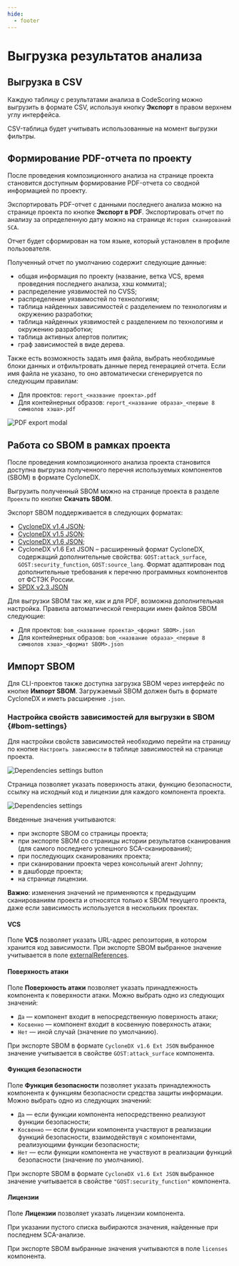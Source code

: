 ```yaml
---
hide:
  - footer
---
```


# Выгрузка результатов анализа

## Выгрузка в CSV

Каждую таблицу с результатами анализа в CodeScoring можно выгрузить в формате CSV, используя кнопку **Экспорт** в правом верхнем углу интерфейса.

CSV-таблица будет учитывать использованные на момент выгрузки фильтры.

## Формирование PDF-отчета по проекту

После проведения композиционного анализа на странице проекта становится доступным формирование PDF-отчета со сводной информацией по проекту.

Экспортировать PDF-отчет с данными последнего анализа можно на странице проекта по кнопке **Экспорт в PDF**. Экспортировать отчет по анализу за определенную дату можно на странице `История сканирований SCA`.

Отчет будет сформирован на том языке, который установлен в профиле пользователя.

Полученный отчет по умолчанию содержит следующие данные:

- общая информация по проекту (название, ветка VCS, время проведения последнего анализа, хэш коммита);
- распределение уязвимостей по CVSS;
- распределение уязвимостей по технологиям;
- таблица найденных зависимостей с разделением по технологиям и окружению разработки;
- таблица найденных уязвимостей с разделением по технологиям и окружению разработки;
- таблица активных алертов политик;
- граф зависимостей в виде дерева.

Также есть возможность задать имя файла, выбрать необходимые блоки данных и отфильтровать данные перед генерацией отчета.
Если имя файла не указано, то оно автоматически сгенерируется по следующим правилам:

- Для проектов: `report_<название проекта>.pdf`
- Для контейнерных образов: `report_<название образа>_<первые 8 символов хэша>.pdf`

![PDF export modal](/assets/img/pdf-export-modal.png)

## Работа со SBOM в рамках проекта

После проведения композиционного анализа проекта становится доступна выгрузка полученного перечня используемых компонентов (SBOM) в формате CycloneDX.

Выгрузить полученный SBOM можно на странице проекта в разделе `Проекты` по кнопке **Скачать SBOM**.

Экспорт SBOM поддерживается в следующих форматах:

- [CycloneDX v1.4 JSON](https://cyclonedx.org/docs/1.4/json/);
- [CycloneDX v1.5 JSON](https://cyclonedx.org/docs/1.5/json/);
- [CycloneDX v1.6 JSON](https://cyclonedx.org/docs/1.6/json/);
- CycloneDX v1.6 Ext JSON – расширенный формат CycloneDX, содержащий дополнительные свойства: `GOST:attack_surface`, `GOST:security_function`, `GOST:source_lang`. Формат адаптирован под дополнительные требования к перечню программных компонентов от ФСТЭК России.
- [SPDX v2.3 JSON](https://spdx.github.io/spdx-spec/v2.3/)

Для выгрузки SBOM так же, как и для PDF, возможна дополнительная настройка. Правила автоматической генерации имен файлов SBOM следующие:

- Для проектов: `bom_<название проекта>_<формат SBOM>.json`
- Для контейнерных образов: `bom_<название образа>_<первые 8 символов хэша>_<формат SBOM>.json`

## Импорт SBOM

Для CLI-проектов также доступна загрузка SBOM через интерфейс по кнопке **Импорт SBOM**. Загружаемый SBOM должен быть в формате CycloneDX и иметь расширение `.json`.

### Настройка свойств зависимостей для выгрузки в SBOM {#bom-settings}

Для настройки свойств зависимостей необходимо перейти на страницу по кнопке `Настроить зависимости` в таблице зависимостей на странице проекта.

![Dependencies settings button](/assets/img/ru-dependencies-settings-button.png)

Страница позволяет указать поверхность атаки, функцию безопасности, ссылку на исходный код и лицензии для каждого компонента проекта.

![Dependencies settings](/assets/img/ru-dependency-settings.png)

Введенные значения учитываются:

- при экспорте SBOM со страницы проекта;
- при экспорте SBOM со страницы истории результатов сканирования (для самого последнего успешного SCA-сканирования);
- при последующих сканированиях проекта;
- при сканировании проекта через консольный агент Johnny;
- в дашборде проекта;
- на странице лицензии.

**Важно**: изменения значений не применяются к предыдущим сканированиям проекта и относятся только к SBOM текущего проекта, даже если зависимость используется в нескольких проектах.

#### VCS

Поле **VCS** позволяет указать URL-адрес репозитория, в котором хранится код зависимости. При экспорте SBOM выбранное значение учитывается в поле [externalReferences](https://cyclonedx.org/docs/1.6/json/#components_items_externalReferences).

#### Поверхность атаки

Поле **Поверхность атаки** позволяет указать принадлежность компонента к поверхности атаки. Можно выбрать одно из следующих значений:

- `Да` — компонент входит в непосредственную поверхность атаки;
- `Косвенно` — компонент входит в косвенную поверхность атаки;
- `Нет` — иной случай (значение по умолчанию).

При экспорте SBOM в формате `CycloneDX v1.6 Ext JSON` выбранное значение учитывается в свойстве `GOST:attack_surface` компонента.

#### Функция безопасности

Поле **Функция безопасности** позволяет указать принадлежность компонента к функциям безопасности средства защиты информации. Можно выбрать одно из следующих значений:

- `Да` — если функции компонента непосредственно реализуют функции безопасности;
- `Косвенно` — если функции компонента участвуют в реализации функций безопасности, взаимодействуя с компонентами, реализующими функции безопасности;
- `Нет` — если функции компонента не участвуют в реализации функций безопасности (значение по умолчанию).

При экспорте SBOM в формате `CycloneDX v1.6 Ext JSON` выбранное значение учитывается в свойстве `"GOST:security_function"` компонента.

#### Лицензии

Поле **Лицензии** позволяет указать лицензии компонента.

При указании пустого списка выбираются значения, найденные при последнем SCA-анализе.

При экспорте SBOM выбранные значения учитываются в поле `licenses` компонента.

